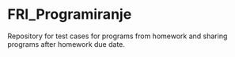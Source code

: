 # FRI_Programiranje
Repository for test cases for programs from homework and sharing programs after homework due date.
